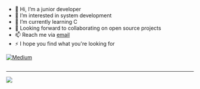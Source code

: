 - 👋 Hi, I’m a junior developer
- 👀 I’m interested in system development
- 🌱 I’m currently learning C
- 🤝 Looking forward to collaborating on open source projects
- 📫 Reach me via [email](mailto:charawey.yw@gmail.com)
- ⚡ I hope you find what you're looking for

[![Medium](https://img.shields.io/badge/Medium-12100E?logo=medium&logoColor=white)](https://medium.com/@charawe.yw)

##
---
[![](https://visitcount.itsvg.in/api?id=charawey-x&icon=0&color=0)](https://visitcount.itsvg.in)
